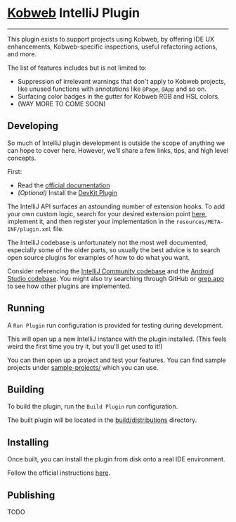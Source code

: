 # [Kobweb](https://github.com/varabyte/kobweb) IntelliJ Plugin
- - -

This plugin exists to support projects using Kobweb, by offering IDE UX enhancements, Kobweb-specific inspections,
useful refactoring actions, and more.

The list of features includes but is not limited to:

- Suppression of irrelevant warnings that don't apply to Kobweb projects, like unused functions with annotations like
  `@Page`, `@App` and so on.
- Surfacing color badges in the gutter for Kobweb RGB and HSL colors.
- (WAY MORE TO COME SOON)

## Developing

So much of IntelliJ plugin development is outside the scope of anything we can hope to cover here. However, we'll share
a few links, tips, and high level concepts.

First:

* Read the [official documentation](https://plugins.jetbrains.com/docs/intellij/developing-plugins.html)
* *(Optional)* Install the [DevKit Plugin](https://plugins.jetbrains.com/plugin/22851-plugin-devkit)

The IntelliJ API surfaces an astounding number of extension hooks. To add your own custom logic, 
search for your desired extension point [here](https://plugins.jetbrains.com/docs/intellij/extension-point-list.html),
implement it, and then register your implementation in the `resources/META-INF/plugin.xml`
file.

The IntelliJ codebase is unfortunately not the most well documented, especially some of the older parts, so usually the
best advice is to search open source plugins for examples of how to do what you want.

Consider referencing the [IntelliJ Community codebase](https://github.com/JetBrains/intellij-community) and
the [Android Studio codebase](https://cs.android.com/android-studio). You might also try searching through GitHub or
[grep.app](https://grep.app/) to see how other plugins are implemented.

## Running

A `Run Plugin` run configuration is provided for testing during development.

This will open up a new IntelliJ instance with the plugin installed. (This feels weird the first time you try it, but
you'll get used to it!)

You can then open up a project and test your features. You can find sample projects under [sample-projects/]() which you
can use.

## Building

To build the plugin, run the `Build Plugin` run configuration.

The built plugin will be located in the [build/distributions]() directory.

## Installing

Once built, you can install the plugin from disk onto a real IDE environment.

Follow the official
instructions [here](https://www.jetbrains.com/help/idea/managing-plugins.html#install_plugin_from_disk).

## Publishing

TODO
